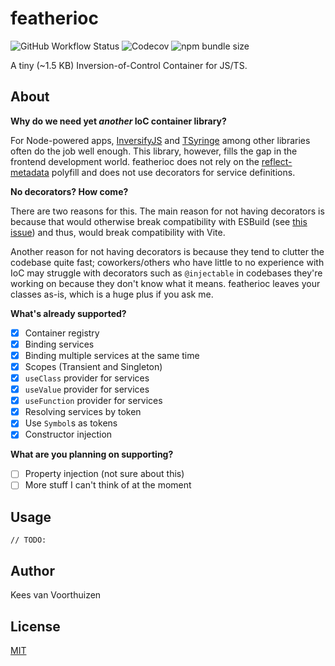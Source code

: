 # featherioc
![GitHub Workflow Status](https://img.shields.io/github/workflow/status/keesvv/featherioc/CI?style=flat-square)
![Codecov](https://img.shields.io/codecov/c/github/keesvv/featherioc?style=flat-square)
![npm bundle size](https://img.shields.io/bundlephobia/min/featherioc?style=flat-square)

A tiny (~1.5 KB) Inversion-of-Control Container for JS/TS.

## About
**Why do we need yet _another_ IoC container library?**

For Node-powered apps, [InversifyJS](https://github.com/inversify/InversifyJS) and [TSyringe](https://github.com/microsoft/tsyringe) among other libraries often do the job well enough.
This library, however, fills the gap in the frontend development world. featherioc does not rely on the [reflect-metadata](https://www.npmjs.com/package/reflect-metadata) polyfill and does not use decorators for service definitions.

**No decorators? How come?**

There are two reasons for this. The main reason for not having decorators is because that would otherwise break compatibility with ESBuild (see [this issue](https://github.com/evanw/esbuild/issues/257)) and thus, would break compatibility with Vite.

Another reason for not having decorators is because they tend to clutter the codebase quite fast; coworkers/others who have little to no experience with IoC may struggle with decorators such as `@injectable` in codebases they're working on because they don't know what it means. featherioc leaves your classes as-is, which is a huge plus if you ask me.

**What's already supported?**

- [x] Container registry
- [x] Binding services
- [x] Binding multiple services at the same time
- [x] Scopes (Transient and Singleton)
- [x] `useClass` provider for services
- [x] `useValue` provider for services
- [x] `useFunction` provider for services
- [x] Resolving services by token
- [x] Use `Symbol`s as tokens
- [x] Constructor injection

**What are you planning on supporting?**

- [ ] Property injection (not sure about this)
- [ ] More stuff I can't think of at the moment

## Usage
`// TODO:`

## Author
Kees van Voorthuizen

## License
[MIT](./LICENSE)
